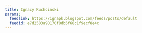 ```yaml
---
title: Ignacy Kuchciński
params:
  feedlink: https://ignapk.blogspot.com/feeds/posts/default
  feedid: e7d2583a98170f8db5f68c1f9ecf8e4c
---
```

